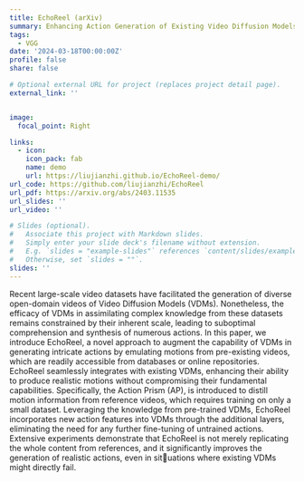 ```yaml
---
title: EchoReel (arXiv)
summary: Enhancing Action Generation of Existing Video Diffusion Models
tags:
  - VGG
date: '2024-03-18T00:00:00Z'
profile: false
share: false

# Optional external URL for project (replaces project detail page).
external_link: ''


image:
  focal_point: Right

links:
  - icon:
    icon_pack: fab
    name: demo
    url: https://liujianzhi.github.io/EchoReel-demo/
url_code: https://github.com/liujianzhi/EchoReel
url_pdf: https://arxiv.org/abs/2403.11535
url_slides: ''
url_video: ''

# Slides (optional).
#   Associate this project with Markdown slides.
#   Simply enter your slide deck's filename without extension.
#   E.g. `slides = "example-slides"` references `content/slides/example-slides.md`.
#   Otherwise, set `slides = ""`.
slides: ''
---
```


Recent large-scale video datasets have facilitated the generation of diverse open-domain videos of Video Diffusion Models (VDMs). Nonetheless, the efficacy of VDMs in assimilating complex knowledge from these datasets remains constrained by their inherent scale, leading to suboptimal comprehension and synthesis of numerous actions. In this paper, we introduce EchoReel, a novel approach to augment the capability of VDMs in generating intricate actions by emulating motions
from pre-existing videos, which are readily accessible from databases or online repositories. EchoReel seamlessly integrates with existing VDMs, enhancing their ability to produce realistic motions without compromising their fundamental capabilities. Specifically, the Action Prism (AP), is introduced to distill motion information from reference videos, which requires training on only a small dataset. Leveraging the knowledge from pre-trained VDMs, EchoReel incorporates new action features into VDMs through the additional layers, eliminating the need for any further fine-tuning of untrained actions. Extensive experiments demonstrate that EchoReel is not merely replicating the whole content from references, and it significantly improves the generation of realistic actions, even in situations where existing VDMs might directly fail.